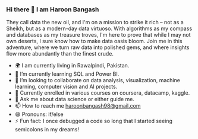 ### **Hi there 👋 I am Haroon Bangash**



They call data the new oil, and I'm on a mission to strike it rich – not as a Sheikh, but as a modern-day data virtuoso. With algorithms as my compass and databases as my treasure troves, I'm here to prove that while I may not own deserts, I sure know how to make data oasis bloom. Join me in this adventure, where we turn raw data into polished gems, and where insights flow more abundantly than the finest crude.



- 🌍 I am currently living in Rawalpindi, Pakistan.
- 🧠 I’m currently learning SQL and Power BI.
- 🤝 I’m looking to collaborate on data analysis, visualization, machine learning, computer vision and AI projects.
- 🤔 Currently enrolled in various courses on coursera, datacamp, kaggle. 
- 💬 Ask me about data science or either guide me.
- 📫 How to reach me haroonbangash98@gmail.com
- 😄 Pronouns: if/else
- ⚡ Fun fact:  I once debugged a code so long that I started seeing semicolons in my dreams! 

